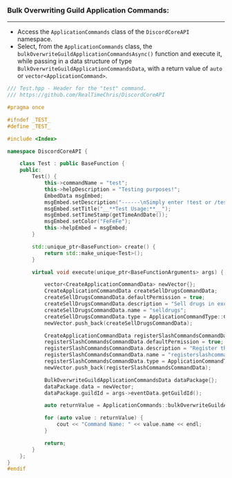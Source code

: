 
### **Bulk Overwriting Guild Application Commands:**
---
- Access the `ApplicationCommands` class of the `DiscordCoreAPI` namespace.
- Select, from the `ApplicationCommands` class, the `bulkOverwriteGuildApplicationCommandsAsync()` function and execute it, while passing in a data structure of type `BulkOverwriteGuildApplicationCommandsData`, with a return value of `auto` or `vector<ApplicationCommand>`.

```cpp
/// Test.hpp - Header for the "test" command.
/// https://github.com/RealTimeChris/DiscordCoreAPI

#pragma once

#ifndef _TEST_
#define _TEST_

#include <Index>

namespace DiscordCoreAPI {

	class Test : public BaseFunction {
	public:
		Test() {
			this->commandName = "test";
			this->helpDescription = "Testing purposes!";
			EmbedData msgEmbed;
			msgEmbed.setDescription("------\nSimply enter !test or /test!\n------");
			msgEmbed.setTitle("__**Test Usage:**__");
			msgEmbed.setTimeStamp(getTimeAndDate());
			msgEmbed.setColor("FeFeFe");
			this->helpEmbed = msgEmbed;
		}

		std::unique_ptr<BaseFunction> create() {
			return std::make_unique<Test>();
		}

		virtual void execute(unique_ptr<BaseFunctionArguments> args) {

			vector<CreateApplicationCommandData> newVector{};
			CreateApplicationCommandData createSellDrugsCommandData;
			createSellDrugsCommandData.defaultPermission = true;
			createSellDrugsCommandData.description = "Sell drugs in exchange for some currency!";
			createSellDrugsCommandData.name = "selldrugs";
			createSellDrugsCommandData.type = ApplicationCommandType::CHAT_INPUT;
			newVector.push_back(createSellDrugsCommandData);

			CreateApplicationCommandData registerSlashCommandsCommandData;
			registerSlashCommandsCommandData.defaultPermission = true;
			registerSlashCommandsCommandData.description = "Register the programmatically designated slash commands.";
			registerSlashCommandsCommandData.name = "registerslashcommands";
			registerSlashCommandsCommandData.type = ApplicationCommandType::CHAT_INPUT;
			newVector.push_back(registerSlashCommandsCommandData);

			BulkOverwriteGuildApplicationCommandsData dataPackage{};
			dataPackage.data = newVector;
			dataPackage.guildId = args->eventData.getGuildId();

			auto returnValue = ApplicationCommands::bulkOverwriteGuildApplicationCommandsAsync(dataPackage).get();

			for (auto value : returnValue) {
				cout << "Command Name: " << value.name << endl;
			}

			return;
		}
	};
}
#endif
```
